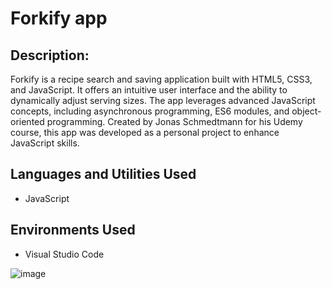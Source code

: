 Forkify app
=======================

Description:
-----------
Forkify is a recipe search and saving application built with HTML5, CSS3, and JavaScript. It offers an intuitive user interface and the ability to dynamically adjust serving sizes. The app leverages advanced JavaScript concepts, including asynchronous programming, ES6 modules, and object-oriented programming. Created by Jonas Schmedtmann for his Udemy course, this app was developed as a personal project to enhance JavaScript skills.

Languages and Utilities Used
-----------
* JavaScript

Environments Used
-----------
* Visual Studio Code

![image](https://github.com/DanielKohl1991/Forkify-app/assets/67060562/c5a1dd36-d28b-41d6-91c9-6c719dc41c60)
